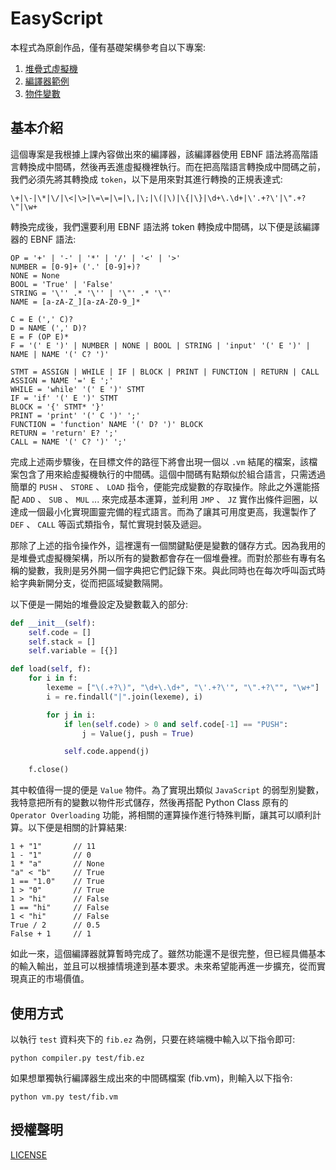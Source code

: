 # EasyScript

本程式為原創作品，僅有基礎架構參考自以下專案:

1. [堆疊式虛擬機](https://github.com/Horiwix/VM-python/blob/master/vm.py)
2. [編譯器範例](https://github.com/ccc111b/cpu2os/blob/master/02-%E8%BB%9F%E9%AB%94/02-%E7%B7%A8%E8%AD%AF%E5%99%A8/01-diy/03d-compiler4/compiler.c)
3. [物件變數](https://github.com/karpathy/micrograd/blob/master/micrograd/engine.py)

## 基本介紹

這個專案是我根據上課內容做出來的編譯器，該編譯器使用 EBNF 語法將高階語言轉換成中間碼，然後再丟進虛擬機裡執行。而在把高階語言轉換成中間碼之前，我們必須先將其轉換成 `token`，以下是用來對其進行轉換的正規表達式:

```regex
\+|\-|\*|\/|\<|\>|\=\=|\=|\,|\;|\(|\)|\{|\}|\d+\.\d+|\'.+?\'|\".+?\"|\w+
```

轉換完成後，我們還要利用 EBNF 語法將 token 轉換成中間碼，以下便是該編譯器的 EBNF 語法:

```regex
OP = '+' | '-' | '*' | '/' | '<' | '>'
NUMBER = [0-9]+ ('.' [0-9]+)?
NONE = None
BOOL = 'True' | 'False'
STRING = '\'' .* '\'' | '\"' .* '\"'
NAME = [a-zA-Z_][a-zA-Z0-9_]*
```

```regex
C = E (',' C)?
D = NAME (',' D)?
E = F (OP E)*
F = '(' E ')' | NUMBER | NONE | BOOL | STRING | 'input' '(' E ')' | NAME | NAME '(' C? ')'
```

```regex
STMT = ASSIGN | WHILE | IF | BLOCK | PRINT | FUNCTION | RETURN | CALL
ASSIGN = NAME '=' E ';'
WHILE = 'while' '(' E ')' STMT
IF = 'if' '(' E ')' STMT
BLOCK = '{' STMT* '}'
PRINT = 'print' '(' C ')' ';'
FUNCTION = 'function' NAME '(' D? ')' BLOCK
RETURN = 'return' E? ';'
CALL = NAME '(' C? ')' ';'
```

完成上述兩步驟後，在目標文件的路徑下將會出現一個以 `.vm` 結尾的檔案，該檔案包含了用來給虛擬機執行的中間碼。這個中間碼有點類似於組合語言，只需透過簡單的 `PUSH` 、 `STORE` 、 `LOAD` 指令，便能完成變數的存取操作。除此之外還能搭配 `ADD` 、 `SUB` 、 `MUL` ... 來完成基本運算，並利用 `JMP` 、 `JZ` 實作出條件迴圈，以達成一個最小化實現圖靈完備的程式語言。而為了讓其可用度更高，我還製作了 `DEF` 、 `CALL` 等函式類指令，幫忙實現封裝及遞迴。

那除了上述的指令操作外，這裡還有一個關鍵點便是變數的儲存方式。因為我用的是堆疊式虛擬機架構，所以所有的變數都會存在一個堆疊裡。而對於那些有專有名稱的變數，我則是另外開一個字典把它們記錄下來。與此同時也在每次呼叫函式時給字典新開分支，從而把區域變數隔開。

以下便是一開始的堆疊設定及變數載入的部分:
```python
def __init__(self):
    self.code = []
    self.stack = []
    self.variable = [{}]

def load(self, f):
    for i in f:
        lexeme = ["\(.+?\)", "\d+\.\d+", "\'.+?\'", "\".+?\"", "\w+"]
        i = re.findall("|".join(lexeme), i)

        for j in i:
            if len(self.code) > 0 and self.code[-1] == "PUSH":
                j = Value(j, push = True)

            self.code.append(j)

    f.close()
```

其中較值得一提的便是 `Value` 物件。為了實現出類似 `JavaScript` 的弱型別變數，我特意把所有的變數以物件形式儲存，然後再搭配 Python Class 原有的 `Operator Overloading` 功能，將相關的運算操作進行特殊判斷，讓其可以順利計算。以下便是相關的計算結果:

```
1 + "1"       // 11
1 - "1"       // 0
1 * "a"       // None
"a" < "b"     // True
1 == "1.0"    // True
1 > "0"       // True
1 > "hi"      // False
1 == "hi"     // False
1 < "hi"      // False
True / 2      // 0.5
False + 1     // 1
```

如此一來，這個編譯器就算暫時完成了。雖然功能還不是很完整，但已經具備基本的輸入輸出，並且可以根據情境達到基本要求。未來希望能再進一步擴充，從而實現真正的市場價值。

## 使用方式

以執行 `test` 資料夾下的 `fib.ez` 為例，只要在終端機中輸入以下指令即可:
```
python compiler.py test/fib.ez
```

如果想單獨執行編譯器生成出來的中間碼檔案 (fib.vm)，則輸入以下指令:
```
python vm.py test/fib.vm
```

## 授權聲明

[LICENSE](https://github.com/LeeYi-user/EasyScript/blob/main/LICENSE)
